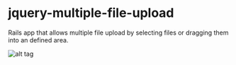# jquery-multiple-file-upload
Rails app that allows multiple file upload by selecting files or dragging them
into an defined area.

![alt tag]()
